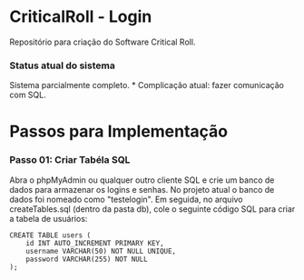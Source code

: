 # CriticalRoll - Login

Repositório para criação do Software Critical Roll.

<h3 style="text-align: justify;">Status atual do sistema</h3>
Sistema parcialmente completo.
* Complicação atual: fazer comunicação com SQL.

# Passos para Implementação
<h3>Passo 01: Criar Tabéla SQL</h3>
Abra o phpMyAdmin ou qualquer outro cliente SQL e crie um banco de dados para armazenar os logins e senhas. No projeto atual o banco de dados foi nomeado como "testelogin". Em seguida, no arquivo createTables.sql (dentro da pasta db), cole o seguinte código SQL para criar a tabela de usuários:
<!-- /wp:tadv/classic-paragraph -->

<!-- wp:code -->
<pre class="wp-block-code"><code>CREATE TABLE users (
    id INT AUTO_INCREMENT PRIMARY KEY,
    username VARCHAR(50) NOT NULL UNIQUE,
    password VARCHAR(255) NOT NULL
);
</code></pre>
<!-- /wp:code -->

<!-- wp:tadv/classic-paragraph -->
